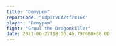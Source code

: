 ```yaml
---
title: "Demypom"
reportCode: "8dpJrVLAZtf2m16X"
player: "Demypom"
fight: "Gruul the Dragonkiller"
date: 2021-06-27T18:56:46.792000+00:00
---
```

